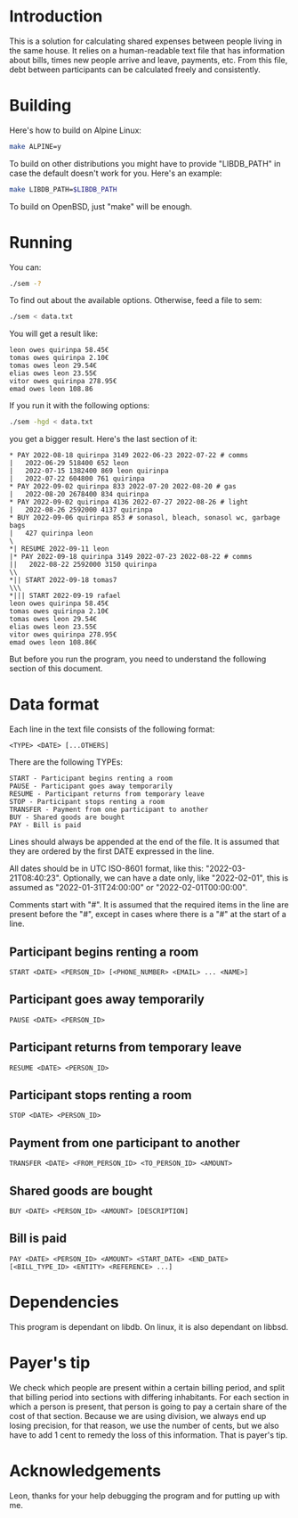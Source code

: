 # Introduction
This is a solution for calculating shared expenses between people living in the same house. It relies on a human-readable text file that has information about bills, times new people arrive and leave, payments, etc.
From this file, debt between participants can be calculated freely and consistently.

# Building
Here's how to build on Alpine Linux:
```sh
make ALPINE=y
```
To build on other distributions you might have to provide "LIBDB\_PATH" in case the default doesn't work for you. Here's an example:
```sh
make LIBDB_PATH=$LIBDB_PATH
```
To build on OpenBSD, just "make" will be enough.

# Running
You can:
```sh
./sem -?
```
To find out about the available options. Otherwise, feed a file to sem:
```sh
./sem < data.txt
```
You will get a result like:
```
leon owes quirinpa 58.45€
tomas owes quirinpa 2.10€
tomas owes leon 29.54€
elias owes leon 23.55€
vitor owes quirinpa 278.95€
emad owes leon 108.86
```
If you run it with the following options:
```sh
./sem -hgd < data.txt
```
you get a bigger result. Here's the last section of it:
```
* PAY 2022-08-18 quirinpa 3149 2022-06-23 2022-07-22 # comms
|   2022-06-29 518400 652 leon
|   2022-07-15 1382400 869 leon quirinpa
|   2022-07-22 604800 761 quirinpa
* PAY 2022-09-02 quirinpa 833 2022-07-20 2022-08-20 # gas
|   2022-08-20 2678400 834 quirinpa
* PAY 2022-09-02 quirinpa 4136 2022-07-27 2022-08-26 # light
|   2022-08-26 2592000 4137 quirinpa
* BUY 2022-09-06 quirinpa 853 # sonasol, bleach, sonasol wc, garbage bags
|   427 quirinpa leon
\
*| RESUME 2022-09-11 leon
|* PAY 2022-09-18 quirinpa 3149 2022-07-23 2022-08-22 # comms
||   2022-08-22 2592000 3150 quirinpa
\\
*|| START 2022-09-18 tomas7
\\\
*||| START 2022-09-19 rafael
leon owes quirinpa 58.45€
tomas owes quirinpa 2.10€
tomas owes leon 29.54€
elias owes leon 23.55€
vitor owes quirinpa 278.95€
emad owes leon 108.86€
```

But before you run the program, you need to understand the following section of this document.

# Data format
Each line in the text file consists of the following format:
```
<TYPE> <DATE> [...OTHERS]
```

There are the following TYPEs:

```
START - Participant begins renting a room
PAUSE - Participant goes away temporarily
RESUME - Participant returns from temporary leave
STOP - Participant stops renting a room
TRANSFER - Payment from one participant to another
BUY - Shared goods are bought
PAY - Bill is paid
```

Lines should always be appended at the end of the file. It is assumed that they are ordered by the first DATE expressed in the line.


All dates should be in UTC ISO-8601 format, like this: "2022-03-21T08:40:23".
Optionally, we can have a date only, like "2022-02-01", this is assumed as "2022-01-31T24:00:00" or "2022-02-01T00:00:00".


Comments start with "#". It is assumed that the required items in the line are present before the "#", except in cases where there is a "#" at the start of a line.

## Participant begins renting a room
```
START <DATE> <PERSON_ID> [<PHONE_NUMBER> <EMAIL> ... <NAME>]
```

## Participant goes away temporarily
```
PAUSE <DATE> <PERSON_ID>
```

## Participant returns from temporary leave
```
RESUME <DATE> <PERSON_ID>
```

## Participant stops renting a room
```
STOP <DATE> <PERSON_ID>
```

## Payment from one participant to another
```
TRANSFER <DATE> <FROM_PERSON_ID> <TO_PERSON_ID> <AMOUNT>
```

## Shared goods are bought
```
BUY <DATE> <PERSON_ID> <AMOUNT> [DESCRIPTION]
```

## Bill is paid
```
PAY <DATE> <PERSON_ID> <AMOUNT> <START_DATE> <END_DATE> [<BILL_TYPE_ID> <ENTITY> <REFERENCE> ...]
```

# Dependencies
This program is dependant on libdb. On linux, it is also dependant on libbsd.

# Payer's tip
We check which people are present within a certain billing period, and split that billing period into sections with differing inhabitants. For each section in which a person is present, that person is going to pay a certain share of the cost of that section. Because we are using division, we always end up losing precision, for that reason, we use the number of cents, but we also have to add 1 cent to remedy the loss of this information. That is payer's tip.

# Acknowledgements
Leon, thanks for your help debugging the program and for putting up with me.
